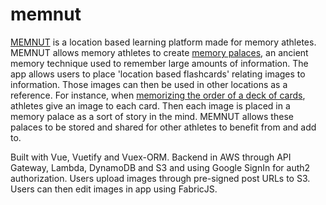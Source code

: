 # memnut

[MEMNUT](https://memnut.com) is a location based learning platform made for memory athletes. MEMNUT allows memory athletes to create [memory palaces](https://en.wikipedia.org/wiki/Method_of_loci), an ancient memory technique used to remember large amounts of information. The app allows users to place 'location based flashcards' relating images to information. Those images can then be used in other locations as a reference. For instance, when [memorizing the order of a deck of cards](https://www.youtube.com/watch?v=rBjKX4e5cdg), athletes give an image to each card. Then each image is placed in a memory palace as a sort of story in the mind. MEMNUT allows these palaces to be stored and shared for other athletes to benefit from and add to.

Built with Vue, Vuetify and Vuex-ORM. Backend in AWS through API Gateway, Lambda, DynamoDB and S3 and using Google SignIn for auth2 authorization. Users upload images through pre-signed post URLs to S3. Users can then edit images in app using FabricJS.
